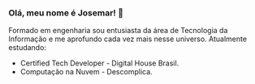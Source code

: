 ### Olá, meu nome é Josemar! 👋

Formado em engenharia sou entusiasta da área de Tecnologia da Informação e me aprofundo cada vez mais nesse universo.
Atualmente estudando:

-  Certified Tech Developer - Digital House Brasil.
-  Computação na Nuvem - Descomplica.

